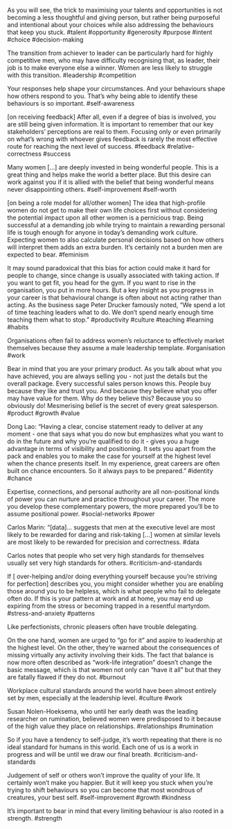 As you will see, the trick to maximising your talents and opportunities is not becoming a less thoughtful and giving person, but rather being purposeful and intentional about your choices while also addressing the behaviours that keep you stuck. 
#talent #opportunity #generosity  #purpose #intent #choice #decision-making 

The transition from achiever to leader can be particularly hard for highly competitive men, who may have difficulty recognising that, as leader, their job is to make everyone else a winner. Women are less likely to struggle with this transition. 
#leadership #competition 

Your responses help shape your circumstances. And your behaviours shape how others respond to you. That’s why being able to identify these behaviours is so important. 
#self-awareness

\[on receiving feedback\] After all, even if a degree of bias is involved, you are still being given information. It is important to remember that our key stakeholders’ perceptions are real to them. Focusing only or even primarily on what’s wrong with whoever gives feedback is rarely the most effective route for reaching the next level of success. 
#feedback #relative-correctness #success 

Many women \[...\] are deeply invested in being wonderful people. This is a great thing and helps make the world a better place. But this desire can work against you if it is allied with the belief that being wonderful means never disappointing others.
#self-improvement #self-worth 

\[on being a role model for all/other women\] The idea that high-profile women do not get to make their own life choices first without considering the potential impact upon all other women is a pernicious trap. Being successful at a demanding job while trying to maintain a rewarding personal life is tough enough for anyone in today’s demanding work culture. Expecting women to also calculate personal decisions based on how others will interpret them adds an extra burden. It’s certainly not a burden men are expected to bear. 
#feminism 

It may sound paradoxical that this bias for action could make it hard for people to change, since change is usually associated with taking action. If you want to get fit, you head for the gym. If you want to rise in the organisation, you put in more hours. But a key insight as you progress in your career is that behavioural change is often about not acting rather than acting. As the business sage Peter Drucker famously noted, “We spend a lot of time teaching leaders what to do. We don’t spend nearly enough time teaching them what to stop.”
#productivity #culture #teaching #learning #habits

Organisations often fail to address women’s reluctance to effectively market themselves because they assume a male leadership template. 
#organisation #work

Bear in mind that you are your primary product. As you talk about what you have achieved, you are always selling you - not just the details but the overall package. Every successful sales person knows this. People buy because they like and trust you. And because they believe what you offer may have value for them. Why do they believe this? Because you so obviously do! Mesmerising belief is the secret of every great salesperson. 
#product #growth #value

Dong Lao: “Having a clear, concise statement ready to deliver at any moment - one that says what you do now but emphasizes what you want to do in the future and why you’re qualified to do it - gives you a huge advantage in terms of visibility and positioning. It sets you apart from the pack and enables you to make the case for yourself at the highest level when the chance presents itself. In my experience, great careers are often built on chance encounters. So it always pays to be prepared.”
#identity #chance

Expertise, connections, and personal authority are all non-positional kinds of power you can nurture and practice throughout your career. The more you develop these complementary powers, the more prepared you’ll be to assume positional power. 
#social-networks  #power

Carlos Marin: “\[data\]... suggests that men at the executive level are most likely to be rewarded for daring and risk-taking \[...\] women at similar levels are most likely to be rewarded for precision and correctness. 
#data

Carlos notes that people who set very high standards for themselves usually set very high standards for others. 
#criticism-and-standards

If \[ over-helping and/or doing everything yourself because you’re striving for perfection\] describes you, you might consider whether you are enabling those around you to be helpless, which is what people who fail to delegate often do. If this is your pattern at work and at home, you may end up expiring from the stress or becoming trapped in a resentful martyrdom. 
#stress-and-anxiety #patterns 

Like perfectionists, chronic pleasers often have trouble delegating. 

On the one hand, women are urged to “go for it” and aspire to leadership at the highest level. On the other, they’re warned about the consequences of missing virtually any activity involving their kids. The fact that balance is now more often described as “work-life integration” doesn’t change the basic message, which is that women not only can “have it all” but that they are fatally flawed if they do not. 
#burnout

Workplace cultural standards around the world have been almost entirely set by men, especially at the leadership level. 
#culture #work

Susan Nolen-Hoeksema, who until her early death was the leading researcher on rumination, believed women were predisposed to it because of the high value they place on relationships. 
#relationships #rumination

So if you have a tendency to self-judge, it’s worth repeating that there is no ideal standard for humans in this world. Each one of us is a work in progress and will be until we draw our final breath. 
#criticism-and-standards 

Judgement of self or others won’t improve the quality of your life. It certainly won’t make you happier. But it will keep you stuck when you’re trying to shift behaviours so you can become that most wondrous of creatures, your best self. 
#self-improvement #growth #kindness 

It’s important to bear in mind that every limiting behaviour is also rooted in a strength.
#strength